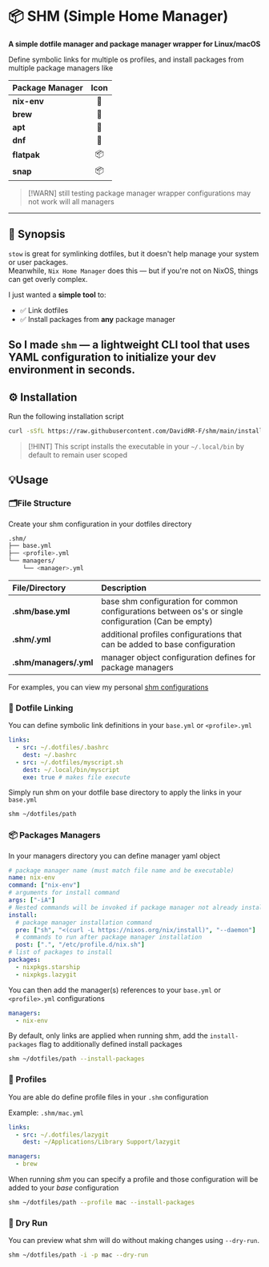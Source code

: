 # 📦 SHM (Simple Home Manager)

**A simple dotfile manager and package manager wrapper for Linux/macOS**

Define symbolic links for multiple os profiles, and install packages from multiple package managers like

| Package Manager | Icon |
|-----------------|:----:|
| **nix-env**     | 🧪   |
| **brew**        | 🍺   |
| **apt**         | 🐧   |
| **dnf**         | 🔧   |
| **flatpak**     | 📦   |
| **snap**        | 📦   |

> [!WARN] still testing package manager wrapper configurations may not work will all managers
---

## 📌 Synopsis

`stow` is great for symlinking dotfiles, but it doesn't help manage your system or user packages.  
Meanwhile, `Nix Home Manager` does this — but if you're not on NixOS, things can get overly complex.

I just wanted a **simple tool** to:
- ✅ Link dotfiles
- ✅ Install packages from **any** package manager

So I made **`shm`** — a lightweight CLI tool that uses **YAML** configuration to initialize your dev environment in seconds.
---

## ⚙️ Installation

Run the following installation script

```bash
curl -sSfL https://raw.githubusercontent.com/DavidRR-F/shm/main/install.sh | bash
```

> [!HINT] This script installs the executable in your `~/.local/bin` by default to remain user scoped

## 💡Usage

### 🗂️File Structure

Create your shm configuration in your dotfiles directory

```bash
.shm/
├── base.yml
├── <profile>.yml
└── managers/
    └── <manager>.yml
```

| File/Directory | Description |
|:---------------|:------------|
| **.shm/base.yml** | base shm configuration for common configurations between os's or single configuration (Can be empty) |
| **.shm/<profile>.yml** | additional profiles configurations that can be added to base configuration |
| **.shm/managers/<manager>.yml** | manager object configuration defines for package managers |

For examples, you can view my personal [shm configurations](https://github.com/DavidRR-F/dotfiles/tree/main/.shm)

### 🔗 Dotfile Linking

You can define symbolic link definitions in your `base.yml` or `<profile>.yml`

```yaml
links:
  - src: ~/.dotfiles/.bashrc 
    dest: ~/.bashrc
  - src: ~/.dotfiles/myscript.sh 
    dest: ~/.local/bin/myscript
    exe: true # makes file execute
```

Simply run shm on your dotfile base directory to apply the links in your `base.yml`

```bash
shm ~/dotfiles/path
```

### 📦 Packages Managers

In your managers directory you can define manager yaml object

```yaml
# package manager name (must match file name and be executable)
name: nix-env
command: ["nix-env"]
# arguments for install command
args: ["-iA"]
# Nested commands will be invoked if package manager not already installed
install:
  # package manager installation command
  pre: ["sh", "<(curl -L https://nixos.org/nix/install)", "--daemon"]
  # commands to run after package manager installation
  post: [".", "/etc/profile.d/nix.sh"]
# list of packages to install
packages:
  - nixpkgs.starship
  - nixpkgs.lazygit
```

You can then add the manager(s) references to your `base.yml` or `<profile>.yml` configurations

```yaml
managers:
  - nix-env
```

By default, only links are applied when running shm, add the `install-packages` flag to additionally defined install packages

```bash
shm ~/dotfiles/path --install-packages
```

### 🧩 Profiles

You are able do define profile files in your `.shm` configuration

Example: `.shm/mac.yml`

```yaml
links:
  - src: ~/.dotfiles/lazygit
    dest: ~/Applications/Library Support/lazygit

managers:
  - brew
```

When running *shm* you can specify a profile and those configuration will be added to your *base* configuration

```bash
shm ~/dotfiles/path --profile mac --install-packages
```

### 🧪 Dry Run

You can preview what shm will do without making changes using `--dry-run`.

```bash
shm ~/dotfiles/path -i -p mac --dry-run
```
